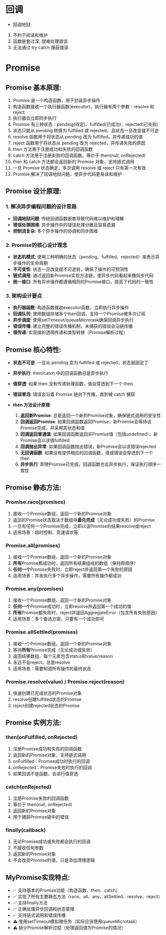 # 回调
 - 回调地狱:
 1. 不利于阅读和维护
 2. 函数嵌套过深, 很难处理错误
 3. 无法通过 try catch 捕获错误

 # Promise

 ## Promise 基本原理:
 1. Promise 是一个构造函数，用于封装异步操作
 2. 构造函数接收一个执行器函数(executor)，执行器有两个参数：resolve 和 reject
 3. 执行器会立即同步执行
 4. Promise 有三种状态：pending(待定)、fulfilled(已成功)、rejected(已失败)
 5. 状态只能从 pending 转换为 fulfilled 或 rejected，且状态一旦改变就不可逆
 6. resolve 函数用于将状态从 pending 改为 fulfilled，并传递成功的值
 7. reject 函数用于将状态从 pending 改为 rejected，并传递失败的原因
 8. then 方法用于注册成功和失败的回调函数
 9. catch 方法用于注册失败的回调函数，等价于 then(null, onRejected)
 10. then 和 catch 方法都会返回新的 Promise 对象，支持链式调用
 11. 一旦 Promise 状态确定，多次调用 resolve 或 reject 只有第一次有效
 12. Promise 解决了回调地狱问题，使异步代码更易读和维护

 ## Promise 设计原理:

 ### 1. **解决异步编程问题的设计思路**
 - **回调地狱问题**: 传统回调函数嵌套导致代码难以维护和理解
 - **错误处理困难**: 异步操作中的错误处理分散且容易遗漏
 - **控制流复杂**: 多个异步操作的协调和同步困难

 ### 2. **Promise的核心设计理念**
 - **状态机模式**: 使用三种明确的状态（pending、fulfilled、rejected）来表示异步操作的生命周期
 - **不可变性**: 状态一旦改变就不可逆转，确保了操作的可预测性
 - **链式调用**: 通过返回新Promise实现方法链，使异步代码看起来像同步代码
 - **统一接口**: 所有异步操作都遵循相同的Promise接口，提高了代码的一致性

 ### 3. **架构设计要点**
 - **执行器函数**: 构造函数接收executor函数，立即执行异步操作
 - **回调队列**: 使用数组存储多个then回调，支持一个Promise被多次订阅
 - **异步调度**: 使用setTimeout/queueMicrotask确保回调异步执行
 - **错误传播**: 建立完整的错误传播机制，未捕获的错误会沿链传播
 - **值传递**: 实现值的透明传递和类型转换（Promise解析过程）

 ## Promise 核心特性:
 - **状态不可逆**: 一旦从 pending 变为 fulfilled 或 rejected，状态就固定了
 - **异步执行**: then/catch 中的回调函数总是异步执行
 - **值穿透**: 如果 then 没有传递处理函数，值会穿透到下一个 then
 - **错误冒泡**: 错误会沿着 Promise 链向下传播，直到被 catch 捕获

 - **then 方法设计原理**:
   1. **返回新Promise**: 总是返回一个新的Promise对象，确保链式调用的安全性
   2. **回调返回Promise**: 如果回调函数返回Promise，新Promise会等待该Promise完成，并采用其状态和值
   3. **回调返回普通值**: 如果回调函数返回非Promise值（包括undefined），新Promise会以该值fulfilled
   4. **回调抛出异常**: 如果回调函数抛出错误，新Promise会以该错误rejected
   5. **无回调函数**: 如果没有提供相应的回调函数，值或错误会穿透到下一个then
   6. **异步执行**: 即使Promise已完成，回调函数也会异步执行，保证执行顺序一致性

 ## Promise 静态方法:

 ### Promise.race(promises)
 1. 接收一个Promise数组，返回一个新的Promise对象
 2. 返回的Promise状态取决于数组中**最先完成**（无论成功或失败）的Promise
 3. 一旦有任何一个Promise完成，立即以该Promise的结果resolve或reject
 4. 适用场景：超时控制、竞速请求等

 ### Promise.all(promises)
 1. 接收一个Promise数组，返回一个新的Promise对象
 2. **所有**Promise都成功时，返回所有结果组成的数组（保持原顺序）
 3. **任何一个**Promise失败时，立即reject并返回第一个失败的原因
 4. 适用场景：并发执行多个异步操作，需要所有操作都成功

 ### Promise.any(promises)
 1. 接收一个Promise数组，返回一个新的Promise对象
 2. **任何一个**Promise成功时，立即resolve并返回第一个成功的值
 3. **所有**Promise都失败时，reject并返回AggregateError（包含所有失败原因）
 4. 适用场景：多个备选方案，只要有一个成功即可

 ### Promise.allSettled(promises)
 1. 接收一个Promise数组，返回一个新的Promise对象
 2. 等待**所有**Promise完成（无论成功或失败）
 3. 返回结果数组，每个元素包含status和value/reason
 4. 永远不会reject，总是resolve
 5. 适用场景：需要知道所有操作的最终状态

 ### Promise.resolve(value) / Promise.reject(reason)
 1. 快速创建已完成状态的Promise对象
 2. resolve创建fulfilled状态的Promise
 3. reject创建rejected状态的Promise

 ## Promise 实例方法:

 ### then(onFulfilled, onRejected)
 1. 注册Promise成功和失败的回调函数
 2. 返回新的Promise对象，支持链式调用
 3. onFulfilled：Promise成功时执行的回调
 4. onRejected：Promise失败时执行的回调
 5. 如果回调不是函数，会进行值穿透

 ### catch(onRejected)
 1. 注册Promise失败的回调函数
 2. 等价于 then(null, onRejected)
 3. 返回新的Promise对象
 4. 用于捕获Promise链中的错误

 ### finally(callback)
 1. 无论Promise成功或失败都会执行的回调
 2. 不接收任何参数
 3. 返回新的Promise对象
 4. 不会改变Promise的值，只是添加清理逻辑

 ## MyPromise实现特点:
 - ✅ 支持基本的Promise功能（构造函数、then、catch）
 - ✅ 实现了所有主要静态方法（race、all、any、allSettled、resolve、reject）
 - ✅ 支持finally方法
 - ✅ 正确处理异步回调和状态管理
 - ✅ 支持链式调用和错误传播
 - ⚠️ 使用setTimeout模拟微任务（实际应该使用queueMicrotask）
 - ⚠️ 缺少Promise解析过程（处理返回值为Promise的情况）